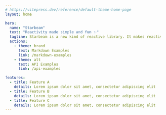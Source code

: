 ```yaml
---
# https://vitepress.dev/reference/default-theme-home-page
layout: home

hero:
  name: "Starbeam"
  text: "Reactivity made simple and fun ✨"
  tagline: Starbeam is a new kind of reactive library. It makes reactive programming simple and fun, and it works with your existing JavaScript framework.
  actions:
    - theme: brand
      text: Markdown Examples
      link: /markdown-examples
    - theme: alt
      text: API Examples
      link: /api-examples

features:
  - title: Feature A
    details: Lorem ipsum dolor sit amet, consectetur adipiscing elit
  - title: Feature B
    details: Lorem ipsum dolor sit amet, consectetur adipiscing elit
  - title: Feature C
    details: Lorem ipsum dolor sit amet, consectetur adipiscing elit
---
```

